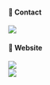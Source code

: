 #### 📩 Contact 
<a href="mailto:proysm5154@naver.com"><img src="https://img.shields.io/badge/Mail-EA4335?style=flat&logo=Gmail&logoColor=white"/></a>

#### 🐥 Website 
<a href="https://proysm.tistory.com/"><img src="https://img.shields.io/badge/Tistory-FF8C00?style=flat&logo=Tistory&logoColor=white"/></a> <br>
<a href="https://boundless-ton-d1f.notion.site/2322830dcd264b029b00660af28b777a?pvs=4"><img src="https://img.shields.io/badge/Notion-000000?style=flat&logo=Notion&logoColor=white"/></a>

<!--
**proysm/proysm** is a ✨ _special_ ✨ repository because its `README.md` (this file) appears on your GitHub profile.

Here are some ideas to get you started:

- 🔭 I’m currently working on ...
- 🌱 I’m currently learning ...
- 👯 I’m looking to collaborate on ...
- 🤔 I’m looking for help with ...
- 💬 Ask me about ...
- 📫 How to reach me: ...
- 😄 Pronouns: ...
- ⚡ Fun fact: ...

flat-square
-->
